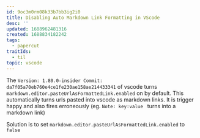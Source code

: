 ```yaml
---
id: 9oc3m0rm08k33b7bb3ig2i0
title: Disabling Auto Markdown Link Formatting in VScode
desc: ''
updated: 1688962481316
created: 1688834182242
tags:
  - papercut
traitIds:
  - til
topic: vscode
---
```



The `Version: 1.80.0-insider Commit: da7f05a70eb760e4ce1fe230ae158ae214433341` of vscode turns `markdown.editor.pasteUrlAsFormattedLink.enabled` on by default. This automatically turns urls pasted into vscode as markdown links. It is trigger happy and also fires erroneously (eg. `Note: key:value ` turns into a markdown link)

Solution is to set `markdown.editor.pasteUrlAsFormattedLink.enabled` to `false`

